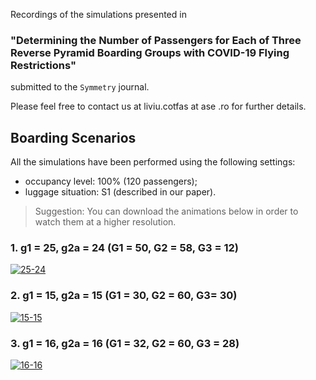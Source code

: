 Recordings of the simulations presented in 
### **"Determining the Number of Passengers for Each of Three Reverse Pyramid Boarding Groups with COVID-19 Flying Restrictions"** 
submitted to the `Symmetry` journal. 

Please feel free to contact us at liviu.cotfas at ase .ro for further details. 

## Boarding Scenarios

All the simulations have been performed using the following settings:
- occupancy level: 100% (120 passengers);
- luggage situation: S1 (described in our paper).

> Suggestion: You can download the animations below in order to watch them at a higher resolution.

### 1. g1 = 25, g2a = 24 (G1 = 50, G2 = 58, G3 = 12)
[![25-24](recordings/25-24.gif)](https://www.youtube.com/watch?v=wkVa2p88420)
### 2. g1 = 15, g2a = 15 (G1 = 30, G2 = 60, G3= 30)
[![15-15](recordings/15-15.gif)](https://www.youtube.com/watch?v=_QewLOEKY8I)
### 3. g1 = 16, g2a = 16 (G1 = 32, G2 = 60, G3 = 28)
[![16-16](recordings/16-16.gif)](https://www.youtube.com/watch?v=_QewLOEKY8I)

